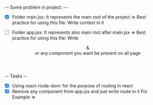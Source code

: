 -- Some problem in project: --
- [X] Folder main.jsx: It represents the main root of the project => Best practice for using this file: Write context in it
- [ ] Folder app.jsx: It represents also main root after main.jsx => Best practice for using this file: Write <Header /> & <Footer /> or any component you want be present on all page


-- Tasks --
- [X] Using react-route-dom: for the purpose of routing in react 
- [X] Remove any component from app.jsx and just write route in it 
  For Example => 
    <!-- function App() {
      return (
        <>
          <Header /> 
          <div>
            <Routers>
              <Router path='/AdminPanel' element={<AdminPanel />}>
              <Router path='/Categories' element={<Categories />}>
              <Router path='/Items' element={<Items />}>
            </Routers>
          </div>
          <Footer />
        </Footer>
  );
} -->

- [ ] 

